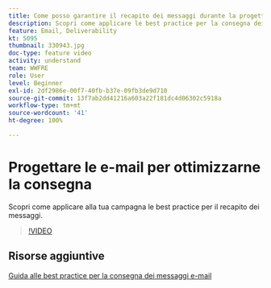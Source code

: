 ```yaml
---
title: Come posso garantire il recapito dei messaggi durante la progettazione delle e-mail?
description: Scopri come applicare le best practice per la consegna dei messaggi.
feature: Email, Deliverability
kt: 5095
thumbnail: 330943.jpg
doc-type: feature video
activity: understand
team: WWFRE
role: User
level: Beginner
exl-id: 2df2986e-00f7-40fb-b37e-09fb3de9d710
source-git-commit: 13f7ab2dd41216a603a22f181dc4d06302c5918a
workflow-type: tm+mt
source-wordcount: '41'
ht-degree: 100%

---
```


# Progettare le e-mail per ottimizzarne la consegna

Scopri come applicare alla tua campagna le best practice per il recapito dei messaggi.

>[!VIDEO](https://video.tv.adobe.com/v/330943?quality=12&learn=on)

## Risorse aggiuntive

[Guida alle best practice per la consegna dei messaggi e-mail](https://experienceleague.adobe.com/docs/deliverability-learn/deliverability-best-practice-guide/introduction.html?lang=it)
